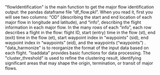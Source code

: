 "flowIdentification" is the main function to get the major flow identification output: the pandas dataframe file “df_flow.pkl”. When you read it, first you will see two columns: “OD” (describing the start and end location of each major flow in longitude and latitude), and “info”, describing the flight information in each major flow. In the many rows of each “info”, each row describes a flight in the flow: flight ID, start (entry) time in the flow (st), end (exit) time in the flow (et), start waypoint index in “waypoints” (sid), end waypoint index in “waypoints” (eid), and the waypoints (“waypoints”) .
"data_harmonize" is to reorganize the format of the input data based on each flight.
"loaddata" provides basic functions for data processing.
The "cluster_threshold" is used to refine the clustering result, identifying significant areas that may shape the origin, termination, or transit of major flows.
